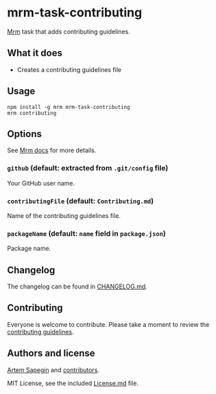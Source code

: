 # mrm-task-contributing

[Mrm](https://github.com/sapegin/mrm) task that adds contributing guidelines.

## What it does

- Creates a contributing guidelines file

## Usage

```
npm install -g mrm mrm-task-contributing
mrm contributing
```

## Options

See [Mrm docs](https://github.com/sapegin/mrm#usage) for more details.

### `github` (default: extracted from `.git/config` file)

Your GitHub user name.

### `contributingFile` (default: `Contributing.md`)

Name of the contributing guidelines file.

### `packageName` (default: `name` field in `package.json`)

Package name.

## Changelog

The changelog can be found in [CHANGELOG.md](CHANGELOG.md).

## Contributing

Everyone is welcome to contribute. Please take a moment to review the [contributing guidelines](../../Contributing.md).

## Authors and license

[Artem Sapegin](https://sapegin.me) and [contributors](https://github.com/sapegin/mrm/graphs/contributors).

MIT License, see the included [License.md](License.md) file.
